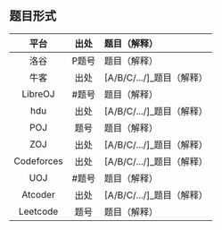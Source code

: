 ##  题目形式
|     平台     | 出处  | 题目（解释） |  
|:----------:|:---:|:-------|
|     洛谷     | P题号 | 题目（解释）    |
|     牛客     | 出处  | [A/B/C/.../]_题目（解释）    |
|  LibreOJ   | #题号 |   题目（解释）     |
|    hdu     | 出处  |   [A/B/C/.../]_题目（解释）     |
|    POJ     | 题号  |    题目（解释）   |
|    ZOJ     | 出处  |   [A/B/C/.../]_题目（解释）     |
| Codeforces | 出处  |    [A/B/C/.../]_题目（解释）    |
|    UOJ     | #题号 |              题目（解释）             |
|  Atcoder   | 出处  |             [A/B/C/.../]_题目（解释）                          |
|  Leetcode  | 题号  |              题目（解释）                   |


